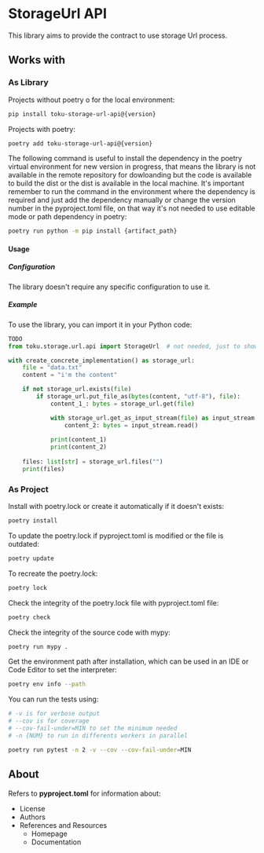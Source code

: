 # StorageUrl API

This library aims to provide the contract to use storage Url process.

## Works with

### As Library

Projects without poetry o for the local environment:

```bash
pip install toku-storage-url-api@{version}
```

Projects with poetry:

```bash
poetry add toku-storage-url-api@{version}
```

The following command is useful to install the dependency in the poetry virtual environment for new version in progress, that means the library is not available in the remote repository for dowloanding but the code is available to build the dist or the dist is available in the local machine. It's important remember to run the command in the environment where the dependency is required and just add the dependency manually or change the version number in the pyproject.toml file, on that way it's not needed to use editable mode or path dependency in poetry:

```bash
poetry run python -m pip install {artifact_path}
```

#### Usage

##### Configuration

The library doesn't require any specific configuration to use it.

##### Example

To use the library, you can import it in your Python code:

```python
TODO
from toku.storage.url.api import StorageUrl  # not needed, just to show the type of class to use

with create_concrete_implementation() as storage_url:
    file = "data.txt"
    content = "i'm the content"

    if not storage_url.exists(file)
        if storage_url.put_file_as(bytes(content, "utf-8"), file):
            content_1_: bytes = storage_url.get(file)

            with storage_url.get_as_input_stream(file) as input_stream:
                content_2: bytes = input_stream.read()
            
            print(content_1)
            print(content_2)
    
    files: list[str] = storage_url.files("")
    print(files)
```

### As Project

Install with poetry.lock or create it automatically if it doesn't exists:

```bash
poetry install
```

To update the poetry.lock if pyproject.toml is modified or the file is outdated:

```bash
poetry update
```

To recreate the poetry.lock:

```bash
poetry lock
```

Check the integrity of the poetry.lock file with pyproject.toml file:

```bash
poetry check
```

Check the integrity of the source code with mypy:

```bash
poetry run mypy .
```

Get the environment path after installation, which can be used in an IDE or Code Editor to set the interpreter:

```bash
poetry env info --path
```

You can run the tests using:

```bash
# -v is for verbose output
# --cov is for coverage
# --cov-fail-under=MIN to set the minimum needed
# -n {NUM} to run in differents workers in parallel

poetry run pytest -n 2 -v --cov --cov-fail-under=MIN
```

## About

Refers to **pyproject.toml** for information about:

- License
- Authors
- References and Resources
    - Homepage
    - Documentation
